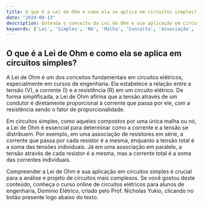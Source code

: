 ```yaml
---
title: O que é a Lei de Ohm e como ela se aplica em circuitos simples?
date: "2024-09-13"
description: Entenda o conceito da Lei de Ohm e sua aplicação em circuitos elétricos simples.
keywords: ['Lei', 'Simples', 'Nó', 'Malha', 'Conceito', 'Associação', 'Ohm']
---
```


## O que é a Lei de Ohm e como ela se aplica em circuitos simples?

A Lei de Ohm é um dos conceitos fundamentais em circuitos elétricos, especialmente em cursos de engenharia. Ela estabelece a relação entre a tensão (V), a corrente (I) e a resistência (R) em um circuito elétrico. De forma simplificada, a Lei de Ohm afirma que a tensão através de um condutor é diretamente proporcional à corrente que passa por ele, com a resistência sendo o fator de proporcionalidade.

Em circuitos simples, como aqueles compostos por uma única malha ou nó, a Lei de Ohm é essencial para determinar como a corrente e a tensão se distribuem. Por exemplo, em uma associação de resistores em série, a corrente que passa por cada resistor é a mesma, enquanto a tensão total é a soma das tensões individuais. Já em uma associação em paralelo, a tensão através de cada resistor é a mesma, mas a corrente total é a soma das correntes individuais.

Compreender a Lei de Ohm e sua aplicação em circuitos simples é crucial para a análise e projeto de circuitos mais complexos. Se você gostou deste conteúdo, conheça o curso online de circuitos elétricos para alunos de engenharia, Domínio Elétrico, criado pelo Prof. Nicholas Yukio, clicando no botão presente logo abaixo do texto.